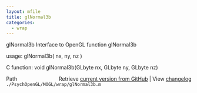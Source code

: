 ```yaml
---
layout: mfile
title: glNormal3b
categories:
  - wrap
---
```


glNormal3b  Interface to OpenGL function glNormal3b

usage:  glNormal3b\( nx, ny, nz \)

C function:  void glNormal3b\(GLbyte nx, GLbyte ny, GLbyte nz\)


<div class="code_header" style="text-align:right;">
  <span style="float:left;">Path&nbsp;&nbsp;</span> <span class="counter">Retrieve <a href=
  "https://raw.github.com/Psychtoolbox-3/Psychtoolbox-3/beta/./PsychOpenGL/MOGL/wrap/glNormal3b.m">current version from GitHub</a> | View <a href=
  "https://github.com/Psychtoolbox-3/Psychtoolbox-3/commits/beta/./PsychOpenGL/MOGL/wrap/glNormal3b.m">changelog</a></span>
</div>
<div class="code">
  <code>./PsychOpenGL/MOGL/wrap/glNormal3b.m</code>
</div>
